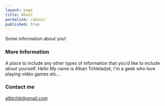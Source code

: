 ```yaml
---
layout: page
title: About
permalink: /about/
published: true
---
```


Some information about you!

### More Information

A place to include any other types of information that you'd like to include about yourself.
Hello My name is Alban Tchikladzé, I'm a geek who love playing vidéo games etc...

### Contact me

[albtchik@gmail.com](mailto:albantchik@gmail.com)
